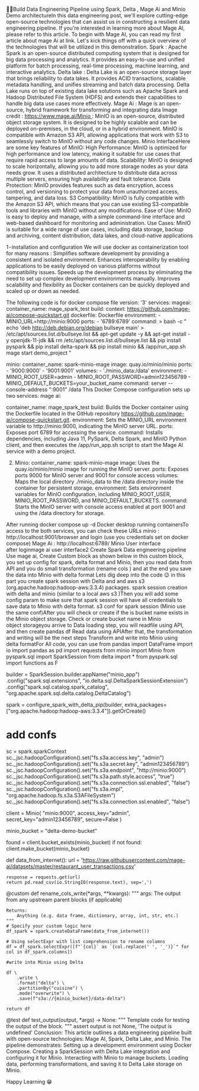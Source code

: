 👨‍🔧Build Data Engineering Pipeline using Spark, Delta , Mage Ai and Minio
Demo architectureIn this data engineering post, we'll explore cutting-edge open-source technologies that can assist us in constructing a resilient data engineering pipeline. If you're interested in learning more about Mage AI, please refer to this article. To begin with Mage AI,
you can read my first article about mage Ai at link.
Let's kick things off with a quick overview of the technologies that will be utilized in this demonstration.
Spark :
Apache Spark is an open-source distributed computing system that is designed for big data processing and analytics. It provides an easy-to-use and unified platform for batch processing, real-time processing, machine learning, and interactive analytics.
Delta lake :
Delta Lake is an open-source storage layer that brings reliability to data lakes. It provides ACID transactions, scalable metadata handling, and unifies streaming and batch data processing. Delta Lake runs on top of existing data lake solutions such as Apache Spark and Hadoop Distributed File System (HDFS) and extends their capabilities to handle big data use cases more effectively.
Mage Ai :
Mage is an open-source, hybrid framework for transforming and integrating data
Image credit : https://www.mage.ai/Minio :
MinIO is an open-source, distributed object storage system. It is designed to be highly scalable and can be deployed on-premises, in the cloud, or in a hybrid environment. MinIO is compatible with Amazon S3 API, allowing applications that work with S3 to seamlessly switch to MinIO without any code changes.
Minio InterfaceHere are some key features of MinIO:
High Performance: MinIO is optimized for high performance and low latency, making it suitable for use cases that require rapid access to large amounts of data.
Scalability: MinIO is designed to scale horizontally, allowing you to add more storage nodes as your data needs grow. It uses a distributed architecture to distribute data across multiple servers, ensuring high availability and fault tolerance.
Data Protection: MinIO provides features such as data encryption, access control, and versioning to protect your data from unauthorized access, tampering, and data loss.
S3 Compatibility: MinIO is fully compatible with the Amazon S3 API, which means that you can use existing S3-compatible tools and libraries with MinIO without any modifications.
Ease of Use: MinIO is easy to deploy and manage, with a simple command-line interface and web-based dashboard for monitoring and administration.
Use Cases: MinIO is suitable for a wide range of use cases, including data storage, backup and archiving, content distribution, data lakes, and cloud-native applications

1 - installation and configuration
We will use docker as containerization tool for many reasons :
Simplifies software development by providing a consistent and isolated environment.
Enhances interoperability by enabling applications to be easily deployed on various platforms without compatibility issues.
Speeds up the development process by eliminating the need to set up complex development environments manually.
Improves scalability and flexibility as Docker containers can be quickly deployed and scaled up or down as needed.

The following code is for docker compose file
version: '3'
services:
  mageai:
    container_name: mage_spark_test
    build:
      context: https://github.com/mage-ai/compose-quickstart.git
      dockerfile: Dockerfile
    environment:
      - MINIO_URL=http://minio:9000
    ports:
      - '6789:6789'
    command: >
      bash -c "
      echo 'deb http://deb.debian.org/debian bullseye main' > /etc/apt/sources.list.d/bullseye.list &&
      apt-get update -y &&
      apt-get install -y openjdk-11-jdk &&
      rm /etc/apt/sources.list.d/bullseye.list &&
      pip install pyspark &&
      pip install delta-spark &&
      pip install minio &&
      /app/run_app.sh mage start demo_project
      "

  minio:
    container_name: spark-minio-mage
    image: quay.io/minio/minio
    ports:
      - '9000:9000'
      - '9001:9001'
    volumes:
      - './minio_data:/data'
    environment:
      - MINIO_ROOT_USER=admin
      - MINIO_ROOT_PASSWORD=admin123456789
      - MINIO_DEFAULT_BUCKETS=your_bucket_name
    command: server --console-address ":9001" /data
This Docker Compose configuration sets up two services:
mage ai:

container_name: mage_spark_test
build: Builds the Docker container using the Dockerfile located in the GitHub repository https://github.com/mage-ai/compose-quickstart.git.
environment: Sets the MINIO_URL environment variable to http://minio:9000, indicating the MinIO server URL.
ports: Exposes port 6789 for accessing the service.
command: Installs dependencies, including Java 11, PySpark, Delta Spark, and MinIO Python client, and then executes the /app/run_app.sh script to start the Mage AI service with a demo project.

2. Minio:
container_name: spark-minio-mage
image: Uses the quay.io/minio/minio image for running the MinIO server.
ports: Exposes ports 9000 for MinIO server and 9001 for console access
volumes: Maps the local directory ./minio_data to the /data directory inside the container for persistent storage.
environment: Sets environment variables for MinIO configuration, including MINIO_ROOT_USER, MINIO_ROOT_PASSWORD, and MINIO_DEFAULT_BUCKETS.
command: Starts the MinIO server with console access enabled at port 9001 and using the /data directory for storage.

After running
docker compose up -d
Docker desktop running containersTo access to the both services, you can check these URLs
minio : http://localhost:9001/browser and login (use you credentials set on docker compose)
Mage Ai : http://localhost:6789/
Minio User interface after loginmage ai user interface2 Create Spark Data engineering pipeline
Use mage ai, Create Custom block as shown below
in this custom block, you set up config for spark, delta format and Minio, then you read data from API and you do small transformation (rename cols ) and at the end you save the data into Minio with delta format
Lets dig deep into the code 😉
in this part you create spark session with Delta and and aws s3 (org.apache.hadoop:hadoop-aws:3.3.4) packages.
spark session creation with delta and minio (similar to a local aws s3 )Then you will add some config param to make sure that spark session will have all credentials to save data to Minio with delta format.
s3 conf for spark session (Minio use the same conf)After you will check or create if the is bucket name exists in the Minio object storage.
Check or create bucket name in Minio object storageyou arrive to Data loading step, you will readfile using API, and then create pandas df
Read data using APIAfter that, the transformation and writing will be the next steps
Transform and write into Minio using delta formatFor All code, you can use
from pandas import DataFrame
import io
import pandas as pd
import requests
from minio import Minio
from pyspark.sql import SparkSession
from delta import *
from pyspark.sql import functions as F

builder = SparkSession.builder.appName("minio_app") \
    .config("spark.sql.extensions", "io.delta.sql.DeltaSparkSessionExtension") \
    .config("spark.sql.catalog.spark_catalog", "org.apache.spark.sql.delta.catalog.DeltaCatalog")

spark = configure_spark_with_delta_pip(builder, extra_packages=["org.apache.hadoop:hadoop-aws:3.3.4"]).getOrCreate()

# add confs
sc = spark.sparkContext
sc._jsc.hadoopConfiguration().set("fs.s3a.access.key", "admin")
sc._jsc.hadoopConfiguration().set("fs.s3a.secret.key", "admin123456789")
sc._jsc.hadoopConfiguration().set("fs.s3a.endpoint", "http://minio:9000")
sc._jsc.hadoopConfiguration().set("fs.s3a.path.style.access", "true")
sc._jsc.hadoopConfiguration().set("fs.s3a.connection.ssl.enabled", "false")
sc._jsc.hadoopConfiguration().set("fs.s3a.impl", "org.apache.hadoop.fs.s3a.S3AFileSystem")
sc._jsc.hadoopConfiguration().set("fs.s3a.connection.ssl.enabled", "false")

client = Minio(
        "minio:9000",
        access_key="admin",
        secret_key="admin123456789",
        secure=False
    )

minio_bucket = "delta-demo-bucket"

found = client.bucket_exists(minio_bucket)
if not found:
        client.make_bucket(minio_bucket)

def data_from_internet():
    url = 'https://raw.githubusercontent.com/mage-ai/datasets/master/restaurant_user_transactions.csv'

    response = requests.get(url)
    return pd.read_csv(io.StringIO(response.text), sep=',')

@custom
def rename_cols_write(*args, **kwargs):
    """
    args: The output from any upstream parent blocks (if applicable)

    Returns:
        Anything (e.g. data frame, dictionary, array, int, str, etc.)
    """
    # Specify your custom logic here
    df_spark = spark.createDataFrame(data_from_internet())
    
    # Using selectExpr with list comprehension to rename columns
    df = df_spark.selectExpr([f"`{col}` as `{col.replace(' ', '_')}`" for col in df_spark.columns])
    
    #write into Minio using Delta 
  
    df \
        .write \
        .format("delta") \
        .partitionBy("cuisine") \
        .mode("overwrite") \
        .save(f"s3a://{minio_bucket}/data-delta")

    return df

@test
def test_output(output, *args) -> None:
    """
    Template code for testing the output of the block.
    """
    assert output is not None, 'The output is undefined'
Conclusion:
This article outlines a data engineering pipeline built with open-source technologies: Mage AI, Spark, Delta Lake, and Minio.
The pipeline demonstrates:
Setting up a development environment using Docker Compose.
Creating a SparkSession with Delta Lake integration and configuring it for Minio.
Interacting with Minio to manage buckets.
Loading data, performing transformations, and saving it to Delta Lake storage on Minio.

Happy Learning 😁